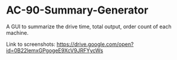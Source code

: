 # AC-90-Summary-Generator
A GUI to summarize the drive time, total output, order count of each machine.

Link to screenshots: https://drive.google.com/open?id=0B22lemxGPgogeE9XcV9JRFYycWs
